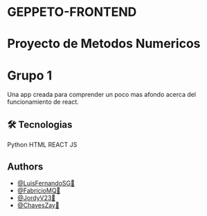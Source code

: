 # GEPPETO-FRONTEND

# Proyecto de Metodos Numericos
# Grupo 1

Una app creada para comprender un poco mas afondo acerca del funcionamiento de react.




## 🛠 Tecnologias
Python
HTML
REACT
JS



## Authors

- [@LuisFernandoSG👾](https://github.com/LuisFernandoSG)
- [@FabricioMQ🍙](https://github.com/FabricioMQ)
- [@JordyV23🐐](https://github.com/JordyV23)
- [@ChavesZay🥖](https://github.com/ChavesZay)





